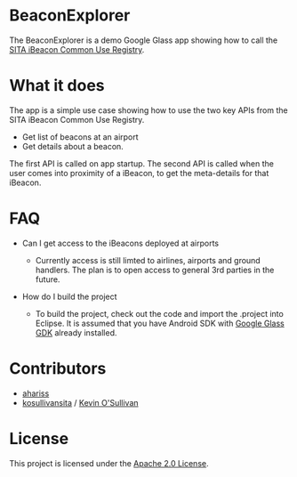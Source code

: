 BeaconExplorer
==============

The BeaconExplorer is a demo Google Glass app showing how to call the [SITA iBeacon Common Use Registry](https://www.developer.aero/BeaconRegistry).


What it does
============

The app is a simple use case showing how to use the two key APIs from the SITA iBeacon Common Use Registry. 

- Get list of beacons at an airport
- Get details about a beacon.

The first API is called on app startup. The second API is called when the user comes into proximity of a iBeacon, to get the meta-details for that iBeacon.

FAQ
===
- Can I get access to the iBeacons deployed at airports
  - Currently access is still limted to airlines, airports and ground handlers. The plan is to open access to general 3rd parties in the future. 

- How do I build the project
  - To build the project, check out the code and import the .project into Eclipse. It is assumed that you have Android SDK with [Google Glass GDK](https://developers.google.com/glass/) already installed.  


Contributors
============
* [ahariss](https://github.com/ahariss) 
* [kosullivansita](https://github.com/kosullivansita) / [Kevin O'Sullivan](http://www.sita.aero/surveys-reports/sita-lab)

License
=======

This project is licensed under the [Apache 2.0 License](http://www.apache.org/licenses/LICENSE-2.0.html).

